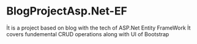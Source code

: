 # BlogProjectAsp.Net-EF
İt is a project based on blog with the tech of ASP.Net Entity FrameWork
İt covers fundemental CRUD  operations along with UI of Bootstrap 
